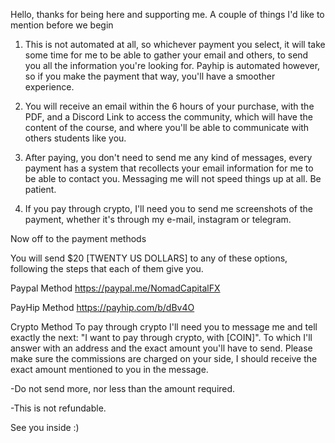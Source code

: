 Hello, thanks for being here and supporting me.
A couple of things I'd like to mention before we begin

1. This is not automated at all, so whichever payment you select, it will take some time for me to be able to gather your email and others, to send you all the information you're looking for. Payhip is automated however, so if you make the payment that way, you'll have a smoother experience.

2. You will receive an email within the 6 hours of your purchase, with the PDF, and a Discord Link to access the community, which will have the content of the course, and where you'll be able to communicate with others students like you.

3. After paying, you don't need to send me any kind of messages, every payment has a system that recollects your email information for me to be able to contact you. Messaging me will not speed things up at all. Be patient.

4. If you pay through crypto, I'll need you to send me screenshots of the payment, whether it's through my e-mail, instagram or telegram. 

Now off to the payment methods

You will send $20 [TWENTY US DOLLARS] to any of these options, following the steps that each of them give you.

Paypal Method
https://paypal.me/NomadCapitalFX

PayHip Method
https://payhip.com/b/dBv4O

Crypto Method
To pay through crypto I'll need you to message me and tell exactly the next:
"I want to pay through crypto, with [COIN]".
To which I'll answer with an address and the exact amount you'll have to send. Please make sure the commissions are charged on your side, I should receive the exact amount mentioned to you in the message.

-Do not send more, nor less than the amount required.

-This is not refundable.

See you inside :)

